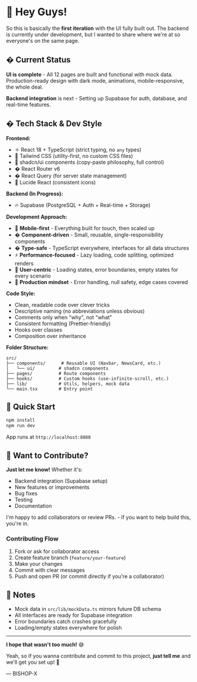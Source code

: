 # 👋 Hey Guys!

So this is basically the **first iteration** with the UI fully built out. The backend is currently under development, but I wanted to share where we're at so everyone's on the same page.

## � Current Status

**UI is complete** - All 12 pages are built and functional with mock data. Production-ready design with dark mode, animations, mobile-responsive, the whole deal.

**Backend integration** is next - Setting up Supabase for auth, database, and real-time features.

## �️ Tech Stack & Dev Style

**Frontend:**
- ⚛️ React 18 + TypeScript (strict typing, no `any` types)
- 🎨 Tailwind CSS (utility-first, no custom CSS files)
- 🧩 shadcn/ui components (copy-paste philosophy, full control)
- �️ React Router v6
- � React Query (for server state management)
- 🎯 Lucide React (consistent icons)

**Backend (In Progress):**
- 🔥 Supabase (PostgreSQL + Auth + Real-time + Storage)

**Development Approach:**
- 📱 **Mobile-first** - Everything built for touch, then scaled up
- � **Component-driven** - Small, reusable, single-responsibility components
- � **Type-safe** - TypeScript everywhere, interfaces for all data structures
- ⚡ **Performance-focused** - Lazy loading, code splitting, optimized renders
- 🎯 **User-centric** - Loading states, error boundaries, empty states for every scenario
- 🧪 **Production mindset** - Error handling, null safety, edge cases covered

**Code Style:**
- Clean, readable code over clever tricks
- Descriptive naming (no abbreviations unless obvious)
- Comments only when "why", not "what"
- Consistent formatting (Prettier-friendly)
- Hooks over classes
- Composition over inheritance

**Folder Structure:**
```
src/
├── components/      # Reusable UI (Navbar, NewsCard, etc.)
│   └── ui/         # shadcn components
├── pages/          # Route components
├── hooks/          # Custom hooks (use-infinite-scroll, etc.)
├── lib/            # Utils, helpers, mock data
└── main.tsx        # Entry point
```

## 🏃 Quick Start

```bash
npm install
npm run dev
```

App runs at `http://localhost:8080`

## 🤝 Want to Contribute?

**Just let me know!** Whether it's:
- Backend integration (Supabase setup)
- New features or improvements
- Bug fixes
- Testing
- Documentation

I'm happy to add collaborators or review PRs. - if you want to help build this, you're in.

### Contributing Flow
1. Fork or ask for collaborator access
2. Create feature branch (`feature/your-feature`)
3. Make your changes
4. Commit with clear messages
5. Push and open PR (or commit directly if you're a collaborator)

## 📝 Notes

- Mock data in `src/lib/mockData.ts` mirrors future DB schema
- All interfaces are ready for Supabase integration
- Error boundaries catch crashes gracefully
- Loading/empty states everywhere for polish

---

**I hope that wasn't too much!** 😅

Yeah, so if you wanna contribute and commit to this project, **just tell me** and we'll get you set up! 🚀

— BISHOP-X

